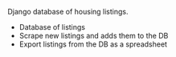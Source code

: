 Django database of housing listings. 
* Database of listings
* Scrape new listings and adds them to the DB
* Export listings from the DB as a spreadsheet


